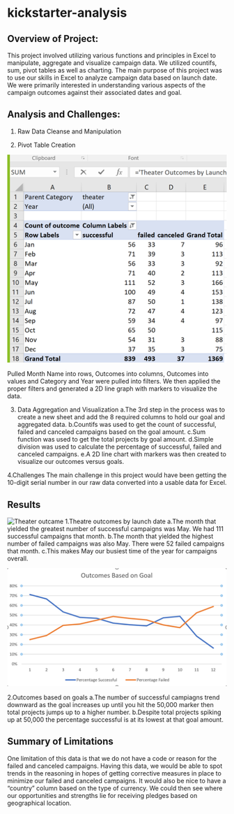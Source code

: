 # kickstarter-analysis
## Overview of Project:
This project involved utilizing various functions and principles in Excel to manipulate, aggregate and visualize campaign data. We utilized countifs, sum, pivot tables as well as charting. 
The main purpose of this project was to use our skills in Excel to analyze campaign data based on launch date. We were primarily interested in understanding various aspects of the campaign outcomes against their associated dates and goal. 

## Analysis and Challenges: 


1. Raw Data Cleanse and Manipulation

2. Pivot Table Creation

![Outcame based on Goal](https://github.com/Zainab1979/kickstarter-analysis/blob/58cf0df9556704befbfadd95e06d385202182a14/outcames.png) 
	
Pulled Month Name into rows, Outcomes into columns, Outcomes into values and Category and Year were pulled into filters.
We then applied the proper filters and generated a 2D line graph with markers to visualize the data.
   
  
3. Data Aggregation and Visualization
 a.The 3rd step in the process was to create a new sheet and add the 8 required columns to hold our goal and aggregated data.
 b.Countifs was used to get the count of successful, failed and canceled campaigns based on the goal amount. 
 c.Sum function was used to get the total projects by goal amount.
 d.Simple division was used to calculate the percentage of successful, failed and canceled campaigns. 
 e.A 2D line chart with markers was then created to visualize our outcomes versus goals.

4.Challenges
The main challenge in this project would have been getting the 10-digit serial number in our raw data converted into a usable data for Excel.

 ## Results
 
![Theater outcame]([https://github.com/Zainab1979/kickstarter-analysis/blob/58cf0df9556704befbfadd95e06d385202182a14/outcames.png)
1.Theatre outcomes by launch date 
a.The month that yielded the greatest number of successful campaigns was May. We had 111 successful campaigns that month. 
b.The month that yielded the highest number of failed campaigns was also May. There were 52 failed campaigns that month. 
c.This makes May our busiest time of the year for campaigns overall.
      
 ![Outcame based on Goal](https://github.com/Zainab1979/kickstarter-analysis/blob/336afde9d85ffbcce46b160555a1fbde57db806c/Outcomes%20Based%20on%20Goal.png) 

2.Outcomes based on goals
a.The number of successful campiagns trend downward as the goal increases up until you hit the 50,000 marker then total projects jumps up to a higher number. 
b.Despite total projects spiking up at 50,000 the percentage successful is at its lowest at that goal amount. 


   ## Summary of Limitations
   One limitation of this data is that we do not have a code or reason for the failed and canceled campaigns. Having this data, we would be able to spot trends in        the reasoning in hopes of getting corrective measures in place to minimize our failed and canceled campaigns. 
   It would also be nice to have a “country” column based on the type of currency. We could then see where our opportunities and strengths lie for receiving            pledges based on geographical location.

